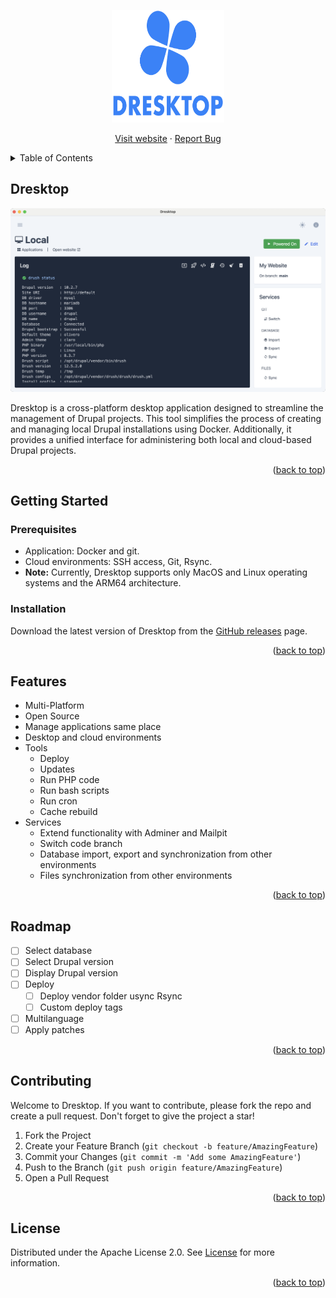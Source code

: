 
<a name="readme-top"></a>

<div align="center">
  <a href="https://github.com/dresktop/dresktop">
    <img src="src/assets/logo.svg" alt="Logo" width="180" height="180">
  </a>

  <p align="center">
    <a href="https://dresktop.com">Visit website</a>
    ·
    <a href="https://github.com/dresktop/dresktop/issues/new?labels=bug&template=bug-report---.md">Report Bug</a>
  </p>
</div>

<!-- TABLE OF CONTENTS -->
<details>
  <summary>Table of Contents</summary>
  <ol>
    <li>
      <a href="#getting-started">Getting Started</a>
      <ul>
        <li><a href="#prerequisites">Prerequisites</a></li>
        <li><a href="#installation">Installation</a></li>
      </ul>
    </li>
    <li><a href="#features">Features</a></li>
    <li><a href="#roadmap">Roadmap</a></li>
    <li><a href="#contributing">Contributing</a></li>
    <li><a href="#license">License</a></li>
  </ol>
</details>

<!-- ABOUT THE PROJECT -->
## Dresktop

[![Product Name Screen Shot][product-screenshot]](https://dresktop.com)

Dresktop is a cross-platform desktop application designed to streamline the management of Drupal projects. This tool simplifies the process of creating and managing local Drupal installations using Docker. Additionally, it provides a unified interface for administering both local and cloud-based Drupal projects.

<p align="right">(<a href="#readme-top">back to top</a>)</p>

<!-- GETTING STARTED -->
## Getting Started

### Prerequisites
- Application: Docker and git.
- Cloud environments: SSH access, Git, Rsync.
- **Note:** Currently, Dresktop supports only MacOS and Linux operating systems and the ARM64 architecture.

### Installation

Download the latest version of Dresktop from the [GitHub releases](https://github.com/dresktop/dresktop/releases) page. 


<p align="right">(<a href="#readme-top">back to top</a>)</p>

<!-- Features -->
## Features

- Multi-Platform
- Open Source
- Manage applications same place
- Desktop and cloud environments
- Tools
    - Deploy
    - Updates
    - Run PHP code
    - Run bash scripts
    - Run cron
    - Cache rebuild
- Services
    - Extend functionality with Adminer and Mailpit
    - Switch code branch
    - Database import, export and synchronization from other environments
    - Files synchronization from other environments

<p align="right">(<a href="#readme-top">back to top</a>)</p>

<!-- ROADMAP -->
## Roadmap

- [ ] Select database
- [ ] Select Drupal version
- [ ] Display Drupal version
- [ ] Deploy
    - [ ] Deploy vendor folder usync Rsync
    - [ ] Custom deploy tags
- [ ] Multilanguage
- [ ] Apply patches

<p align="right">(<a href="#readme-top">back to top</a>)</p>

<!-- CONTRIBUTING -->
## Contributing

Welcome to Dresktop. If you want to contribute, please fork the repo and create a pull request. Don't forget to give the project a star! 

1. Fork the Project
2. Create your Feature Branch (`git checkout -b feature/AmazingFeature`)
3. Commit your Changes (`git commit -m 'Add some AmazingFeature'`)
4. Push to the Branch (`git push origin feature/AmazingFeature`)
5. Open a Pull Request

<p align="right">(<a href="#readme-top">back to top</a>)</p>

<!-- LICENSE -->
## License

Distributed under the Apache License 2.0. See [License][license-url] for more information.

<p align="right">(<a href="#readme-top">back to top</a>)</p>

[license-url]:https://github.com/dresktop/dresktop/blob/master/LICENSE.txt
[product-screenshot]: src/assets/screenshot.png